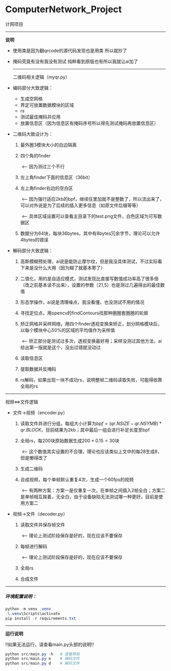 # ComputerNetwork_Project
计网项目

---

**说明**

- 使用类是因为翻qrcode的源代码发现也是用类 所以就抄了

- 掩码究竟有没有我没有测试 纯粹看到原版也有所以我就让ai加了

  ---

  二维码相关逻辑（myqr.py）

- 编码部分大致逻辑：
  - 生成空网格
  - 界定可放置数据模块的区域
  - rs
  - 测试最佳掩码并应用
  - 放置信息区（因为信息区有掩码序号所以得先测试掩码再放置信息区）

- 二维码大致设计为：

    1. 最外圈3模块大小的白边隔离

    2. 四个角的finder

       ​	<--    因为测过三个不行

    3. 左上角finder下面的信息区（36bit）

    4. 左上角finder右边的空白区

       ​	<--    因为强行适应2kb的bpf，继续往里加就不是整数了，所以流出来了，可以对外说是为了后续的插入更多信息（如原文件后缀等等）

       ​	<--    具体区域设置可以查看主目录下的test.png文件，白色区域为可写数据区

    5. 数据分为64块，每块36bytes，其中有8bytes冗余字节，理论可以允许4bytes的错误

- 解码部分大致逻辑：

    1. 高斯模糊预处理，ai说是能防止摩尔纹，但是我没具体测试，不过实际看下来是没什么大用（因为糊了就基本寄了）

    2. 二值化，用的是自适应模式，测试发现比直接写数值成功率高了很多倍（改之前基本读不出来），设置的参数（21,5）也是测过几遍得出的最佳数值

    3. 形态学操作，ai说是清理噪点，我没看懂，也没测试不用的情况

    4. 寻找定位点，用opencv的findContours找那种圈圈套圈圈的轮廓

    5. 矫正网格并采样网络，用四个finder透视变换来矫正，划分网格模块后，以每个模块中心50%的区域的平均值作为采样值
    
       ​	<--    矫正部分是测试过多次，透视变换最好用；采样没测过其他方法，ai给出第一版就是这个，没出过错就没动过
    
    6. 读取信息区
    
    7. 提取数据并反掩码
    
    8. rs解码，如果出现一块不成功rs，说明整帧二维码读取失败，可能得依靠全局的rs


---

  视频<=>文件逻辑

  - 文件->视频（encoder.py）
    1. 读取文件并进行分组，每组大小计算为$bpf=(qr.NSIZE - qr.NSYMB) * qr.BLOCK$，目前结果为2kb；其中最后一组会进行补足长度至bpf
    2. 全局rs，每200块原始数据生成$200\times0.15=30$​块

       ​	<--    这个数值其实设置的不合理，理论也应该类似上文中的每28生成8，但是懒得改了
    3. 生成二维码
    4. 合成视频，每个单帧默认重复4次，生成一个60fps的视频

       ​	<--    有两种方案：方案一是仅重复一次，在单帧之间插入2帧全白；方案二是单帧相互挨着，无全白，由于设备缺陷无法测试哪一种更好，目前是使用方案二

- 视频->文件（decoder.py）

  1. 读取文件并保存帧文件

     ​	<--    理论上测试阶段保存是好的，现在应该不要保存

  2. 每帧进行解码

     ​	<--    理论上测试阶段保存是好的，现在应该不要保存

  3. 全局rs

  4. 合成文件

---

##### 环境配置说明：

```powershell
python -m venv .venv
.\.venv\Scripts\activate
pip install -r requirements.txt
```

---

**运行说明**

!!如果无法运行，请查看main.py头部的说明!!

```powershell
python src/main.py -h	# 查看帮助
python src/main.py e 	# 编码文件
python src/main.py d	# 解码文件
```

